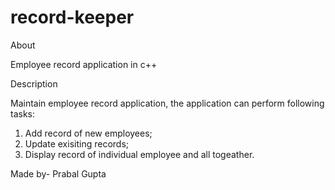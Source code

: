 # record-keeper

About

Employee record application in c++

Description

Maintain employee record application, the application can perform following tasks:

1. Add record of new employees;
2. Update exisiting records;
3. Display record of individual employee and all togeather.

Made by- Prabal Gupta
